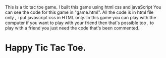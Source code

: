 This is a tic tac toe game.
I built this game using html css and javaScript
You can see the code for this game in "game.html".
All the code is in html file only , i put javascript css in HTML only.
In this game you can play with the computer
if you want to play with your friend then that's possible too , to play with a friend you just need the code that's been commented.

# Happy Tic Tac Toe.
